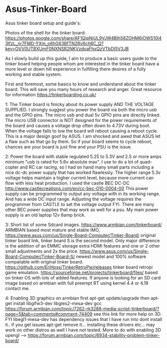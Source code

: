 # Asus-Tinker-Board
Asus tinker board setup and guide's:

Photos of the shell for the tinker board: 
https://photos.google.com/share/AF1QipNjUL9VJW4BIh58ZOHM6jOWS10l43lfzL_nr7FMD-YXm_o6hG63BfTN2Rv6ch6C_Q?key=OVV0UTBXUmF0NXNSR2NKVzdoaFhxQzVTbDI5V3JB


As I slowly build up this guide, I aim to produce a basic users guide to the tinker board helping people whom are interested in the tinker board have a more level or down hill experience in fulfilling there desires of a fully working and stable system.

First and foremost, some basics to know and understand about the tinker board. This will save you many hours of research and anger. Great resource for information https://tinkerboarding.co.uk/

1: The Tinker board is finicky about its power supply AND THE VOLTAGE SUPPLIED. I strongly suggest you power the board via both the micro usb and the GPIO pins. The micro usb and dual 5v GPIO pins are directly linked. The micro USB connector is NOT designed for the power requirements of the board and causes a voltage drop often down to 4.73V during boot. When the voltage falls to low the board will reboot causing a reboot cycle. This is a major design goof by ASUS. I am shocked and awed that ASUS let a flaw such as that go by them. So if your board seems to cycle reboot, chances are your board is just fine and your PSU is the issue.

2: Power the board with stable regulated 5.25 to 5.3V and 2.5 or more amps minimum "usb is rated for 5.6v absolute max". I use to do a lot of quad-copter and RC car racing, so I had on hand many small parts including a nice dc-dc power supply that has worked flawlessly. The higher range 5.3v voltage helps maintain a higher current level, because more current can flow with less heat production. I used the castle BEC DC-DC http://www.castlecreations.com/en/cc-bec-010-0004-00 This power supply can be programmed to output any voltage with in its working range. And has a wide DC input range. Adjusting the voltage requires the programmer from CASTLE to set the voltage output FYI. There are many other BEC power supplies that may work as well for a psu. My main power supply is an old laptop 12v 6amp brick. 

3: Short list of some Sdcard images. https://www.armbian.com/tinkerboard/ ARMBIAN based most mature and stable IMO, https://www.asus.com/us/Single-Board-Computer/Tinker-Board/ original tinker board link, tinker board S is the second model. Only major difference is the addition of an EMMC storage extra HDMI features and one or 2 other small adjustments and 2x the price. https://www.asus.com/us/Single-Board-Computer/Tinker-Board-S/ newest model  and 100% software compatable with original tinker board. https://github.com/EriHoss/TinkerRetroPie/releases tinker board retropi game emulation. https://sourceforge.net/projects/tinkerboard/files/ based on tinker OS with lots of added features. If anyone is looking for an SD card image based on armbian with full preempt RT using kernel 4.4 or 4.19 contact me.

4: Enabling 3D graphics on armbian    first apt-get update/upgrade then	apt-get install libglfw3-dev libgles2-mesa-dev gcc  https://forum.armbian.com/topic/7262-rk3288-media-script-tinkerboard/?page=5&tab=comments#comment-74409 see this link for more help on 3D. FYI libegl1-mesa-dev has dependency issues that I have run into dont install it.. if you get issues apt-get remove it...   installing these drivers etc... may work on other distros as well I have not tested. More to do with enabling 3D opengl -->  https://forum.armbian.com/topic/6934-stability-problem-tinker-board/
